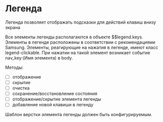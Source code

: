 # Легенда

Легенда позволяет отображать подсказки для действий клавиш внизу экрана

Все элементы легенды располагаются в объекте $$legend.keys.
Элементы в легенде расположены в соответствии с рекомендациями Samsung.
Элементы, реагирующие на нажатия в легенде, имеют класс legend-clickable.
При нажатии на такой элемент возникает событие nav_key:(Имя элемента) в body.

Методы:
* [ ] отображение
* [ ] скрытие
* [ ] очистка
* [ ] сохранение/восстановление состояния
* [ ] отображение/скрытие элемента легенды
* [ ] добавление новой клавиши в легенду

Шаблон верстки элемента легенды должен быть конфигурируемым.